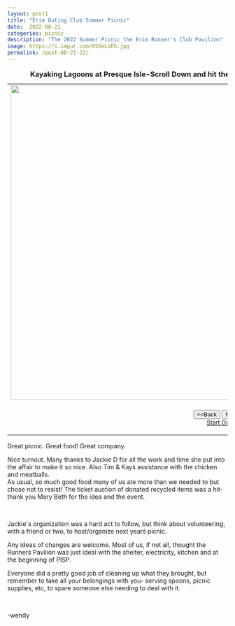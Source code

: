 ```yaml
---
layout: post1
title: "Erie Outing Club Summer Picnic"
date:  2022-08-21
categories: picnic
description: "The 2022 Summer Picnic the Erie Runner's Club Pavilion"
image: https://i.imgur.com/XSSmLoEh.jpg
permalink: /post-08-21-22/
---
```



<table border="0" cellpadding="0">
  <caption><strong>Kayaking Lagoons at Presque Isle-Scroll Down and hit the Next button to view slide show,read the story below.</strong></caption>
  <tr>
    <td width="100%"><img src="https://i.imgur.com/XSSmLoEh.jpg" width="960" height="720" class="responsive" name="photoslider"></td>
  </tr>
  <tr>
    <td width="100%"><form method="POST" name="rotater">
      <div align="center"><center><p><script language="JavaScript1.1">
var photos=new Array()
var which=0

/*Change the below variables to reference your own images. You may have as many images in the slider as you wish*/
photos[0]="https://i.imgur.com/XSSmLoEh.jpg"
photos[1]="https://i.imgur.com/VtdB0Sxh.jpg"
photos[2]="https://i.imgur.com/TSeX2YKh.jpg"
photos[3]="https://i.imgur.com/lTF8S5Nh.jpg"
photos[4]="https://i.imgur.com/qjTUQ4eh.jpg"
photos[5]="https://i.imgur.com/gcWBbICh.jpg"
photos[6]="https://i.imgur.com/aYYOGZsh.jpg"
photos[7]="https://i.imgur.com/7lnzTGkh.jpg"
photos[8]="https://i.imgur.com/LpLgWUSh.jpg"
photos[9]="https://i.imgur.com/zkam5JUh.jpg"
photos[10]="https://i.imgur.com/pIIaF4Fh.jpg"
photos[11]="https://i.imgur.com/XnlfBRKh.jpg"


function backward(){
if (which>0){
window.status=''
which--
document.images.photoslider.src=photos[which]
}
}

function forward(){
if (which<photos.length-1){
which++
document.images.photoslider.src=photos[which]
}
else window.status='End of gallery'
}
</script><input type="button" value="&lt;&lt;Back" name="B2"
      onClick="backward()"> <input type="button" value="Next&gt;&gt;" name="B1"
      onClick="forward()"><br>
      <a href="#" onClick="which=1;backward();return false"><small>Start Over</small></a></p>
      </center></div>
    </form>
    </td>
  </tr>
</table>
<p>Great picnic.  Great food!  Great company.

Nice turnout.
Many thanks to Jackie D for all the work and time she put into the affair to make it so nice.  Also Tim & Kayś assistance with the chicken and meatballs.  
As usual, so much good food many of us ate more than we needed to but chose not to resist!
The ticket auction of donated recycled items was a hit- thank you Mary Beth for the idea and the event.</p><br>


<p>Jackie´s organization was a hard act to follow, but think about volunteering, with a friend or two, to host/organize next yearś picnic.

Any ideas of changes are welcome.  Most of us, if not all, thought the Runnerś Pavilion was just ideal with the shelter, electricity, kitchen and at the beginning of PISP.

Everyone did a pretty good job of cleaning up what they brought, but remember to take all your belongings with you- serving spoons, picnic supplies, etc, to spare someone else needing to deal with it.



</p><br>
<p>-wendy</p><br>



 
<br>
<br>
